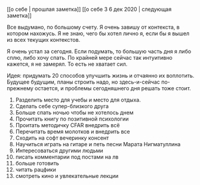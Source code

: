 [[о себе | прошлая заметка]]
[[о себе 3 6 дек 2020 | следующая заметка]]

Все выдумано, по большому счету. Я очень завишу от контекста, в котором нахожусь. Я не знаю, чего бы хотел лично я, если бы я вышел из всех текущих контекстов. 

Я очень устал за сегодня. Если подумать, то большую часть дня я либо сплю, либо хочу спать. По крайней мере сейчас так интуитивно кажется, я не замерял. То есть не хватает сил.

Идея: придумать 20 способов улучшить жизнь и отчаянно их воплотить. Будущее будущим, планы строить надо, но здесь-и-сейчас по-прежнему остается, и проблемы сегодняшнего дня решать тоже стоит.

1. Разделить место для учебы и место для отдыха.
2. Сделать себе супер-близкого друга
3. Больше спать ночью чтобы не хотелось днем
4. Прочитать книгу по позитивной психологии
5. Проитать методичку CFAR  внедрить всё
6. Перечитать время молотков и внедрить все
7. Сходить на софт вечеринку консент
8. Научиться играть на гитаре и петь песни Марата Нигматуллина
9. Интересоваться другими людьми
10. писать комментарии под постами на лв
11. больше готовить
12. читать рацфики
13. смотреть кино и увлекательные лекции